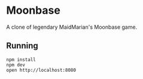 Moonbase
=====================

A clone of legendary MaidMarian's Moonbase game.

## Running

```
npm install
npm dev
open http://localhost:8080
```